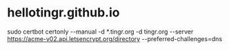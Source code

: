 # hellotingr.github.io

sudo certbot certonly --manual -d *.tingr.org -d tingr.org --server  https://acme-v02.api.letsencrypt.org/directory --preferred-challenges=dns
